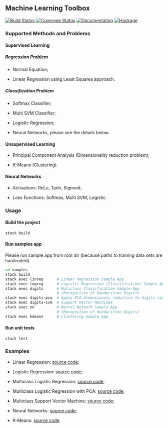 ## Machine Learning Toolbox

[![Build Status](https://travis-ci.org/Alexander-Ignatyev/mltool.svg?branch=master)](https://travis-ci.org/Alexander-Ignatyev/mltool)
[![Coverage Status](https://coveralls.io/repos/github/Alexander-Ignatyev/mltool/badge.svg)](https://coveralls.io/github/Alexander-Ignatyev/mltool)
[![Documentation](https://img.shields.io/badge/mltool-documentation-blue.svg)](https://alexander-ignatyev.github.io/mltool-docs/doc/index.html)
[![Hackage](https://img.shields.io/hackage/v/mltool.svg)](https://hackage.haskell.org/package/mltool) 

### Supported Methods and Problems

#### Supervised Learning

##### Regression Problem

* Normal Equation;

* Linear Regression using Least Squares approach.

##### Classification Problem

* Softmax Classifier;

* Multi SVM Classifier;

* Logistic Regression;

* Neural Networks, please see the details below.

#### Unsupervised Learning

* Principal Component Analysis (Dimensionality reduction problem);

* K-Means (Clustering).

#### Neural Networks

* Activations: ReLu, Tanh, Sigmoid;

* Loss Functions: Softmax, Multi SVM, Logistic.

### Usage

#### Build the project

    stack build

#### Run samples app

Please run sample app from root dir (because paths to training data sets are hardcoded).

```bash
cd samples
stack build
stack exec linreg      # Linear Regression Sample App
stack exec logreg      # Logistic Regression (Classification) Sample App
stack exec digits      # Muticlass Classification Sample App
                       # (Recognition of Handwritten Digitts
stack exec digits-pca  # Apply PCA dimensionaly reduction to digits sample app
stack exec digits-svm  # Support Vector Machines
stack exec nn          # Neural Network Sample App
                       # (Recognition of Handwritten Digits)
stack exec kmeans      # Clustering Sample App
```

#### Run unit tests

    stack test


### Examples

* Linear Regression: [source code](https://github.com/Alexander-Ignatyev/mltool/blob/master/samples/linear_regression/Main.hs);

* Logistic Regression: [source code](https://github.com/Alexander-Ignatyev/mltool/blob/master/samples/logistic_regression/Main.hs);

* Multiclass Logistic Regression: [source code](https://github.com/Alexander-Ignatyev/mltool/blob/master/samples/digits_classification/Main.hs);

* Multiclass Logistic Regression with PCA: [source code](https://github.com/Alexander-Ignatyev/mltool/blob/master/samples/digits_classification_pca/Main.hs);

* Multiclass Support Vector Machine: [source code](https://github.com/Alexander-Ignatyev/mltool/blob/master/samples/digits_classification_svm/Main.hs);

* Neural Networks: [source code](https://github.com/Alexander-Ignatyev/mltool/blob/master/samples/neural_networks/Main.hs);

* K-Means: [source code](https://github.com/Alexander-Ignatyev/mltool/blob/master/samples/kmeans/Main.hs).
